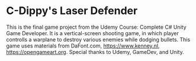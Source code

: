 # C-Dippy's Laser Defender
This is the final game project from the Udemy Course: Complete C# Unity Game Developer.
It is a vertical-screen shooting game, in which player controlls a warplane to destroy various enemies while dodging bullets.
This game uses materials from DaFont.com, https://www.kenney.nl, https://opengameart.org. Special thanks to Udemy, GameDev, and Unity.
